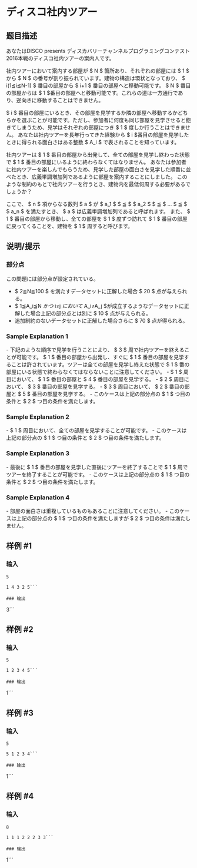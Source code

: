 # ディスコ社内ツアー

## 题目描述

[problemUrl]: https://atcoder.jp/contests/discovery2016-qual/tasks/discovery_2016_qual_b

あなたはDISCO presents ディスカバリーチャンネルプログラミングコンテスト 2016本戦のディスコ社内ツアーの案内人です。

社内ツアーにおいて案内する部屋が $ N $ 箇所あり、それぞれの部屋には $ 1 $ から $ N $ の番号が割り振られています。建物の構造は環状となっており、 $ i(1≦i≦N-1) $ 番目の部屋から $ i+1 $ 番目の部屋へと移動可能です。 $ N $ 番目の部屋からは $ 1 $番目の部屋へと移動可能です。これらの道は一方通行であり、逆向きに移動することはできません。

$ i $ 番目の部屋にいるとき、その部屋を見学するか隣の部屋へ移動するかどちらかを選ぶことが可能です。ただし、参加者に何度も同じ部屋を見学させると飽きてしまうため、見学はそれぞれの部屋につき $ 1 $ 度しか行うことはできません。 あなたは社内ツアーを長年行ってきた経験から $ i $番目の部屋を見学したときに得られる面白さはある整数 $ A_i $ で表されることを知っています。

社内ツアーは $ 1 $ 番目の部屋から出発して、全ての部屋を見学し終わった状態で $ 1 $ 番目の部屋にいるように終わらなくてはなりません。 あなたは参加者に社内ツアーを楽しんでもらうため、見学した部屋の面白さを見学した順番に並べたとき、広義単調増加列であるように部屋を案内することにしました。 このような制約のもとで社内ツアーを行うとき、建物内を最低何周する必要があるでしょうか？

ここで、 $ n $ 項からなる数列 $ a $ が $ a_1 $ $ ≦ $ $ a_2 $ $ ≦ $ ... $ ≦ $ $ a_n $ を満たすとき、 $ a $ は広義単調増加列であると呼ばれます。 また、 $ 1 $ 番目の部屋から移動し、全ての部屋を $ 1 $ 度ずつ訪れて $ 1 $ 番目の部屋に戻ってくることを、建物を $ 1 $ 周すると呼びます。

## 说明/提示

### 部分点

この問題には部分点が設定されている。

- $ 2≦N≦100 $ を満たすデータセットに正解した場合 $ 20 $ 点が与えられる。
- $ 1≦A_i≦N $かつ$ i≠j $において$ A_i≠A_j $が成立するようなデータセットに正解した場合上記の部分点とは別に $ 10 $ 点が与えられる。
- 追加制約のないデータセットに正解した場合さらに $ 70 $ 点が得られる。

### Sample Explanation 1

\- 下記のような順序で見学を行うことにより、 $ 3 $ 周で社内ツアーを終えることが可能です。 $ 1 $ 番目の部屋から出発し、すぐに $ 1 $ 番目の部屋を見学することは許されています。ツアーは全ての部屋を見学し終えた状態で $ 1 $ 番の部屋にいる状態で終わらなくてはならないことに注意してください。 - $ 1 $ 周目において、 $ 1 $ 番目の部屋と $ 4 $ 番目の部屋を見学する。 - $ 2 $ 周目において、 $ 3 $ 番目の部屋を見学する。 - $ 3 $ 周目において、 $ 2 $ 番目の部屋と $ 5 $ 番目の部屋を見学する。 - このケースは上記の部分点の $ 1 $ つ目の条件と $ 2 $ つ目の条件を満たします。

### Sample Explanation 2

\- $ 1 $ 周目において、全ての部屋を見学することが可能です。 - このケースは上記の部分点の $ 1 $ つ目の条件と $ 2 $ つ目の条件を満たします。

### Sample Explanation 3

\- 最後に $ 1 $ 番目の部屋を見学した直後にツアーを終了することで $ 1 $ 周でツアーを終了することが可能です。 - このケースは上記の部分点の $ 1 $ つ目の条件と $ 2 $ つ目の条件を満たします。

### Sample Explanation 4

\- 部屋の面白さは重複しているものもあることに注意してください。 - このケースは上記の部分点の $ 1 $ つ目の条件を満たしますが $ 2 $ つ目の条件は満たしません。

## 样例 #1

### 输入

```
5
1 4 3 2 5```

### 输出

```
3```

## 样例 #2

### 输入

```
5
1 2 3 4 5```

### 输出

```
1```

## 样例 #3

### 输入

```
5
5 1 2 3 4```

### 输出

```
1```

## 样例 #4

### 输入

```
8
1 1 1 2 2 2 3 3```

### 输出

```
1```

